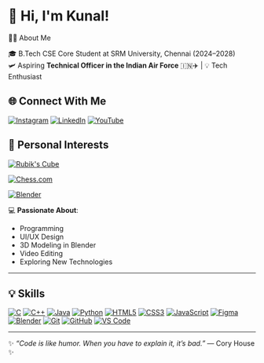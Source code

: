 # 👋 Hi, I'm Kunal!

👨‍🎓 About Me

🎓 B.Tech CSE Core Student at SRM University, Chennai (2024–2028)  
🛩️ Aspiring **Technical Officer in the Indian Air Force** 🇮🇳✈️ | 💡 Tech Enthusiast

## 🌐 Connect With Me

[![Instagram](https://img.shields.io/badge/Instagram-E4405F?logo=instagram&logoColor=white&style=for-the-badge)](https://instagram.com/kunalk_shri)
[![LinkedIn](https://img.shields.io/badge/LinkedIn-0A66C2?logo=linkedin&logoColor=white&style=for-the-badge)](https://www.linkedin.com/in/kunalkeshriii)
[![YouTube](https://img.shields.io/badge/YouTube-FF0000?logo=youtube&logoColor=white&style=for-the-badge)](https://www.youtube.com/@KunalKeshri)



## 🧠 Personal Interests

[![Rubik's Cube](https://img.shields.io/badge/Rubik's_Cube-🧩_Solver-green?style=for-the-badge)](https://en.wikipedia.org/wiki/Rubik%27s_Cube)

[![Chess.com](https://img.shields.io/badge/Chess.com-00A400?style=for-the-badge&logo=Chess.com&logoColor=white)](https://www.chess.com/member/KunalK_shriiii)

[![Blender](https://img.shields.io/badge/Blender-F5792A?style=for-the-badge&logo=blender&logoColor=white)](https://www.blender.org/)


💻 **Passionate About**:
- Programming
- UI/UX Design
- 3D Modeling in Blender
- Video Editing
- Exploring New Technologies

---

## 💡 Skills

[![C](https://img.shields.io/badge/C-00599C?style=for-the-badge&logo=c&logoColor=white)](https://en.wikipedia.org/wiki/C_(programming_language))
[![C++](https://img.shields.io/badge/C++-00599C?style=for-the-badge&logo=c%2b%2b&logoColor=white)](https://isocpp.org/)
[![Java](https://img.shields.io/badge/Java-ED8B00?style=for-the-badge&logo=java&logoColor=white)](https://www.java.com/)
[![Python](https://img.shields.io/badge/Python-3776AB?style=for-the-badge&logo=python&logoColor=white)](https://www.python.org/)
[![HTML5](https://img.shields.io/badge/HTML5-E34F26?style=for-the-badge&logo=html5&logoColor=white)](https://developer.mozilla.org/en-US/docs/Web/HTML)
[![CSS3](https://img.shields.io/badge/CSS3-1572B6?style=for-the-badge&logo=css3&logoColor=white)](https://developer.mozilla.org/en-US/docs/Web/CSS)
[![JavaScript](https://img.shields.io/badge/JavaScript-F7DF1E?style=for-the-badge&logo=javascript&logoColor=black)](https://developer.mozilla.org/en-US/docs/Web/JavaScript)
[![Figma](https://img.shields.io/badge/Figma-F24E1E?style=for-the-badge&logo=figma&logoColor=white)](https://www.figma.com/)
[![Blender](https://img.shields.io/badge/Blender-F5792A?style=for-the-badge&logo=blender&logoColor=white)](https://www.blender.org/)
[![Git](https://img.shields.io/badge/Git-F05032?style=for-the-badge&logo=git&logoColor=white)](https://git-scm.com/)
[![GitHub](https://img.shields.io/badge/GitHub-181717?style=for-the-badge&logo=github&logoColor=white)](https://github.com/kunal45107)
[![VS Code](https://img.shields.io/badge/VS_Code-007ACC?style=for-the-badge&logo=visual-studio-code&logoColor=white)](https://code.visualstudio.com/)


---

✨ _“Code is like humor. When you have to explain it, it’s bad.”_ — Cory House ✨
